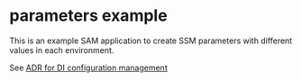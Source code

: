 # parameters example

This is an example SAM application to create SSM parameters with different values in each environment.

See [ADR for DI configuration management](https://github.com/govuk-one-login/architecture/pull/55)
